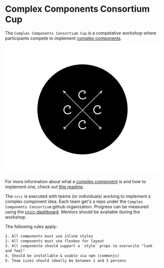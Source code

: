 # Complex Components Consortium Cup

The `Complex Components Consortium Cup` is a competative workshop where participants compete to implement [complex components]().

![Logo](cccc-logo.png)

For more information about what a [complex component]() is and how to implement one, check out [this readme]().

The `cccc` is executed with teams (or individuals) working to implement a complex component idea.
Each team get's a repo under the `Complex Components Consortium` github organization.
Progress can be measured using the [cccc-dashboard]().
Mentors should be available during the workshop.

The following rules apply:

```
1. All components must use inline styles
2. All components must use flexbox for layout
3. All componente should support a `style` props to overwrite "look and feel"
4. Should be installable & usable via npm (commonjs)
5. Team sizes should ideally be between 1 and 3 persons
```
